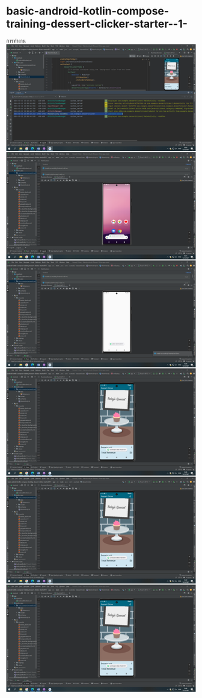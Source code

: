 # basic-android-kotlin-compose-training-dessert-clicker-starter--1-
 การทำงาน
<img src=22.png>
<img src=23.png>
<img src=24.png>
<img src=25.png>
<img src=26.png>
<img src=27.png>
